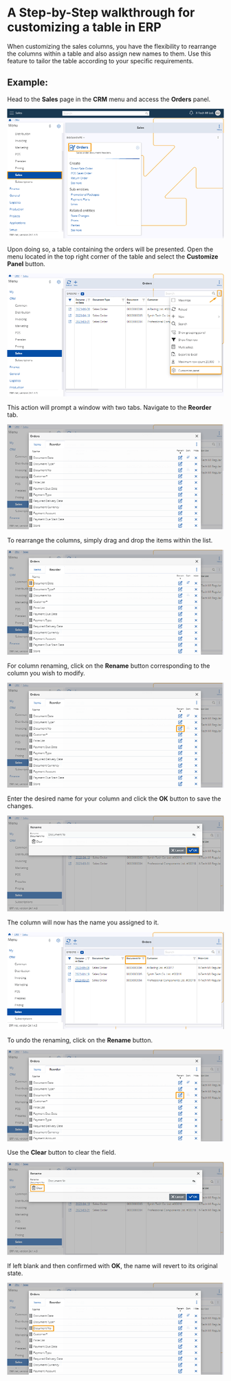 # A Step-by-Step walkthrough for customizing a table in ERP

When customizing the sales columns, you have the flexibility to
rearrange the columns within a table and also assign new names to them.
Use this feature to tailor the table according to your specific requirements.

## Example:

Head to the **Sales** page in the **CRM** menu and access the **Orders** panel.

![Pictures](pictures/Order_navigate_20_01.png)

Upon doing so, a table containing the orders will be presented. Open the menu located in the top right corner of the table and select the **Customize Panel** button.

![Pictures](pictures/Orders_Customize_panel_20_01.png)

This action will prompt a window with two tabs. Navigate to the **Reorder** tab.

![Pictures](pictures/Order_reorder_20_01.png)

To rearrange the columns, simply drag and drop the items within the list.

![Pictures](pictures/Reorder_drag_20_01.png)

For column renaming, click on the **Rename** button corresponding to the column you wish to modify.

![Pictures](pictures/Order_rename_button_20_01.png)

Enter the desired name for your column and click the **OK** button to save the changes.

![Pictures](pictures/Reorder_Rename_20_01.png)

The column will now has the name you assigned to it.

![Pictures](pictures/Order_new_name_20_01.png)

To undo the renaming, click on the **Rename** button. 

![Pictures](pictures/Order_Undo_20_01.png)

Use the **Clear** button to clear the field. 

![Pictures](pictures/Reorder_Clear_20_01.png)

If left blank and then confirmed with **OK**, the name will revert to its original state.

![Pictures](pictures/Order_original_name_20_01.png)

